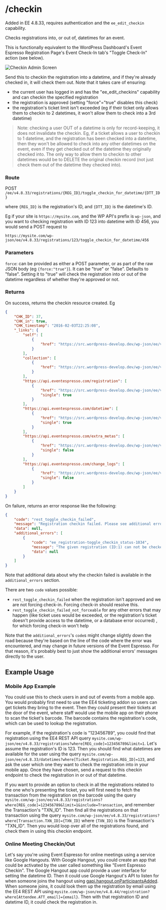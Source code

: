 # /checkin

Added in EE 4.8.33, requires authentication and the `ee_edit_checkin` capability.

Checks registrations into, or out of, datetimes for an event.

This is functionally equivalent to the WordPress Dashboard's Event Espresso Registration Page's Event Check-In tab's "Toggle Check-In" action (see below).

![Checkin Admin Screen](../images/checkin-admin-screen.png)

Send this to checkin the registration into a datetime, and if they're already checked in, it will check them out. Note that it takes care of ensuring:

* the current user has logged in and has the "ee_edit_checkins" capability and can checkin the specified registration
* the registration is approved (setting "force"="true" disables this check)
* the registration's ticket limit isn't exceeded (eg if their ticket only allows them to checkin to 2 datetimes, it won't allow them to check into a 3rd datetime)

> Note: checking a user OUT of a datetime is only for record-keeping, it does not invalidate the checkin. Eg, if a ticket allows a user to checkin to 1 datetime, and the registration has been checked into a datetime, then they won't be allowed to check into any other datetimes on the event, even if they get checked out of the datetime they originally checked into. The only way to allow them to checkin to other datetimes would be to DELETE the original checkin record (not just check them out of the datetime they checked into).

### Route

POST `/ee/v4.8.33/registrations/{REG_ID}/toggle_checkin_for_datetime/{DTT_ID}`

where `{REG_ID}` is the registration's ID, and `{DTT_ID}` is the datetime's ID.

Eg if your site is `https://mysite.com`, and the WP API's prefix is `wp-json`, and you want to checking registration with ID 123 into datetime with ID 456, you would send a POST request to 

```
https://mysite.com/wp-json/ee/v4.8.33/registrations/123/toggle_checkin_for_datetime/456
```

### Parameters

`force`: can be provided as either a POST parameter, or as part of the raw JSON body (eg `{force:"true"}`). It can be "true" or "false". Defaults to "false". Setting it to "true" will check the registration into or out of the datetime regardless of whether they're approved or not.

### Returns

On success, returns the checkin resource created. Eg

```json
{
    "CHK_ID": 37,
    "CHK_in": true,
    "CHK_timestamp": "2016-02-03T22:25:08",
    "_links": {
        "self": [
            {
                "href": "https://src.wordpress-develop.dev/wp-json/ee/v4.8.33/checkins/37"
            }
        ],
        "collection": [
            {
                "href": "https://src.wordpress-develop.dev/wp-json/ee/v4.8.33/checkins"
            }
        ],
        "https://api.eventespresso.com/registration": [
            {
                "href": "https://src.wordpress-develop.dev/wp-json/ee/v4.8.33/checkins/37/registration",
                "single": true
            }
        ],
        "https://api.eventespresso.com/datetime": [
            {
                "href": "https://src.wordpress-develop.dev/wp-json/ee/v4.8.33/checkins/37/datetime",
                "single": true
            }
        ],
        "https://api.eventespresso.com/extra_metas": [
            {
                "href": "https://src.wordpress-develop.dev/wp-json/ee/v4.8.33/checkins/37/extra_metas",
                "single": false
            }
        ],
        "https://api.eventespresso.com/change_logs": [
            {
                "href": "https://src.wordpress-develop.dev/wp-json/ee/v4.8.33/checkins/37/change_logs",
                "single": false
            }
        ]
    }
}
```

On failure, returns an error response like the following:

```json
{
    "code": "rest_toggle_checkin_failed",
    "message": "Registration checkin failed. Please see additional error data.",
    "data": null,
    "additional_errors": [
        {
            "code": "ee_registration-toggle_checkin_status-1034",
            "message": "The given registration (ID:1) can not be checked in to the given DTT_ID (3), because the registration does not have access",
            "data": null
        }
    ]
}
```

Note that additional data about why the checkin failed is available in the `additional_errors` section. 

There are two `code` values possible:

* `rest_toggle_checkin_failed` when the registration isn't approved and we are not forcing check-in. Forcing check-in 
should resolve this.
* `rest_toggle_checkin_failed_not_forceable` for any other errors that may happen (like ticket uses would be 
exceeded, or the registration's ticket doesn't provide access to the datetime, or a database error occurred) , for 
which forcing check-in won't help

Note that the `additional_errors`'s `code`s might change slightly down the road because they're based on the line of 
the code where the error was encountered, and may change in future versions of the Event Espresso. For that reason, it's probably best to just show the additional errors' messages directly to the user.

## Example Usage

### Mobile App Example

You could use this to check users in and out of events from a mobile app. You would probably first need to use the EE4 ticketing addon so users can get tickets they bring to the event. Then they could present their tickets at the door of the event, where staff would use the mobile app on their phone to scan the ticket's barcode. The barcode contains the registration's code, which can be used to lookup the registration.

For example, if the registration's code is "123456789", you could find that registration using the EE4 REST API query `mysite.com/wp-json/ee/v4.8.33/registrations?where[REG_code]=123456789&limit=1`. Let's assume the registration's ID is 123. Then you should find what datetimes are available for the user using the query `mysite.com/wp-json/ee/v4.8.33/datetimes?where[Ticket.Registration.REG_ID]=123`, and ask the user which one they want to check the registration into in your mobile app. Once they have chosen, send a request to this checkin endpoint to check the registration in or out of that datetime.

If you want to provide an option to check in all the registrations related to the one who's presenting the ticket, you will first need to fetch the transaction from the registration on the barcode using the query `mysite.com/wp-json/ee/v4.8.33/registrations?where[REG_code]=123456789&limit=1&include=Transaction`, and remember the Transaction's "TXN_ID". Then find all the registrations on that transaction using the query `mysite.com/wp-json/ee/v4.8.33/registrations?where[Transaction.TXN_ID]={TXN_ID}` where `{TXN_ID}` is the Transaction's "TXN_ID". Then you would loop over all of the registrations found, and check them in using this checkin endpoint.

### Online Meeting Checkin/Out

Let's say you're using Event Espresso for online meetings using a service like Google Hangouts. With Google Hangout, you could create an app that could be activated by the user called something like "Event Espresso Checkin". The Google Hangout app could provide a user interface for setting the datetime ID. Then it could use Google Hangout's API to listen for when someone joins the hangout using [gapi.hangout.onParticipantsAdded](https://developers.google.com/+/hangouts/api/gapi.hangout.html#gapi.hangout.onParticipantsAdded). When someone joins, it could look them up the registration by email using the EE4 REST API using `mysite.com/wp-json/ee/v4.8.44/registration?where[Attendee.ATT_email]={email}`.  Then with that registration ID and datetime ID, it could check the registration in.
